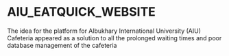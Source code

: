 # AIU_EATQUICK_WEBSITE
The idea for the platform for Albukhary International University (AIU) Cafeteria appeared as a solution to all the prolonged waiting times and poor database management of the cafeteria
